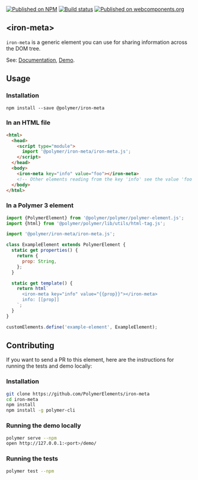 [![Published on NPM](https://img.shields.io/npm/v/@polymer/iron-meta.svg)](https://www.npmjs.com/package/@polymer/iron-meta)
[![Build status](https://travis-ci.org/PolymerElements/iron-meta.svg?branch=master)](https://travis-ci.org/PolymerElements/iron-meta)
[![Published on webcomponents.org](https://img.shields.io/badge/webcomponents.org-published-blue.svg)](https://webcomponents.org/element/@polymer/iron-meta)

## &lt;iron-meta&gt;

`iron-meta` is a generic element you can use for sharing information across the DOM tree.

See: [Documentation](https://www.webcomponents.org/element/@polymer/iron-meta),
[Demo](https://www.webcomponents.org/element/@polymer/iron-meta/demo/demo/index.html).

## Usage

### Installation

```
npm install --save @polymer/iron-meta
```

### In an HTML file

```html
<html>
  <head>
    <script type="module">
      import '@polymer/iron-meta/iron-meta.js';
    </script>
  </head>
  <body>
    <iron-meta key="info" value="foo"></iron-meta>
    <!-- Other elements reading from the key 'info' see the value 'foo'. -->
  </body>
</html>
```

### In a Polymer 3 element

```js
import {PolymerElement} from '@polymer/polymer/polymer-element.js';
import {html} from '@polymer/polymer/lib/utils/html-tag.js';

import '@polymer/iron-meta/iron-meta.js';

class ExampleElement extends PolymerElement {
  static get properties() {
    return {
      prop: String,
    };
  }

  static get template() {
    return html`
      <iron-meta key="info" value="{{prop}}"></iron-meta>
      info: [[prop]]
    `;
  }
}

customElements.define('example-element', ExampleElement);
```

## Contributing

If you want to send a PR to this element, here are the instructions for running the tests and demo locally:

### Installation

```sh
git clone https://github.com/PolymerElements/iron-meta
cd iron-meta
npm install
npm install -g polymer-cli
```

### Running the demo locally

```sh
polymer serve --npm
open http://127.0.0.1:<port>/demo/
```

### Running the tests

```sh
polymer test --npm
```
